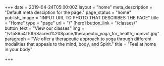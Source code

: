 +++
date = 2019-04-24T05:00:00Z
layout = "home"
meta_description = "Default meta desciption for the page."
page_status = "home"
publish_image = "INPUT URL TO PHOTO THAT DESCRIBES THE PAGE"
title = "Home"
type = "page"
url = "/"
[hero]
button_link = "/classes/"
button_text = "View our classes"
img = "/v1586541100/Sacred%20Space/therapeutic_yoga_for_health_nqmvot.jpg"
paragraph = "We offer a therapeutic approach to yoga through different modalities that appeals to the mind, body, and Spirit."
title = "Feel at home <br>in your body"

+++
